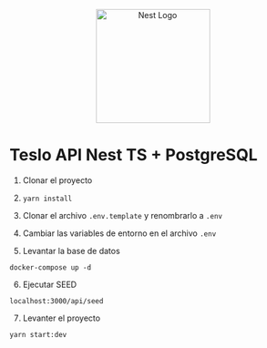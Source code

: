 <p align="center">
  <a href="http://nestjs.com/" target="blank"><img src="https://nestjs.com/img/logo-small.svg" width="200" alt="Nest Logo" /></a>
</p>


# Teslo API Nest TS + PostgreSQL

1. Clonar el proyecto

2. ```yarn install```
3. Clonar el archivo ```.env.template``` y renombrarlo a ```.env```
4. Cambiar las variables de entorno en el archivo ```.env```
5. Levantar la base de datos
```
docker-compose up -d
```
6. Ejecutar SEED 
```
localhost:3000/api/seed
```
7. Levanter el proyecto
```
yarn start:dev
```
